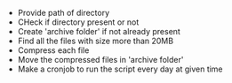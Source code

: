 - Provide path of directory
- CHeck if directory present or not
- Create 'archive folder' if not already present
- Find all the files with size more than 20MB
- Compress each file
- Move the compressed files in 'archive folder'
- Make a cronjob to run the script every day at given time
